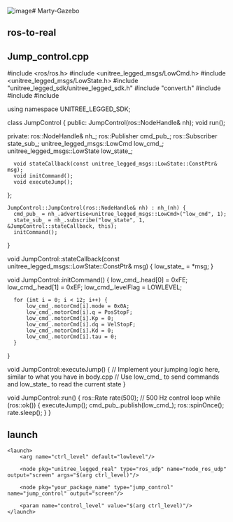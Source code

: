 ![image](https://github.com/user-attachments/assets/6426a0ee-569b-4ba9-98a8-d80032ab8681)# Marty-Gazebo
## ros-to-real

## Jump_control.cpp

  #include <ros/ros.h>
  #include <unitree_legged_msgs/LowCmd.h>
  #include <unitree_legged_msgs/LowState.h>
  #include "unitree_legged_sdk/unitree_legged_sdk.h"
  #include "convert.h"
  #include <thread>
  #include <chrono>
  #include <vector>
  
  using namespace UNITREE_LEGGED_SDK;

  class JumpControl {
  public:
      JumpControl(ros::NodeHandle& nh);
      void run();
  
  private:
      ros::NodeHandle& nh_;
      ros::Publisher cmd_pub_;
      ros::Subscriber state_sub_;
      unitree_legged_msgs::LowCmd low_cmd_;
      unitree_legged_msgs::LowState low_state_;
  
      void stateCallback(const unitree_legged_msgs::LowState::ConstPtr& msg);
      void initCommand();
      void executeJump();
  };

    JumpControl::JumpControl(ros::NodeHandle& nh) : nh_(nh) {
      cmd_pub_ = nh_.advertise<unitree_legged_msgs::LowCmd>("low_cmd", 1);
      state_sub_ = nh_.subscribe("low_state", 1, &JumpControl::stateCallback, this);
      initCommand();
  }
  
  void JumpControl::stateCallback(const unitree_legged_msgs::LowState::ConstPtr& msg) {
      low_state_ = *msg;
  }
  
  void JumpControl::initCommand() {
      low_cmd_.head[0] = 0xFE;
      low_cmd_.head[1] = 0xEF;
      low_cmd_.levelFlag = LOWLEVEL;
  
      for (int i = 0; i < 12; i++) {
          low_cmd_.motorCmd[i].mode = 0x0A;
          low_cmd_.motorCmd[i].q = PosStopF;
          low_cmd_.motorCmd[i].Kp = 0;
          low_cmd_.motorCmd[i].dq = VelStopF;
          low_cmd_.motorCmd[i].Kd = 0;
          low_cmd_.motorCmd[i].tau = 0;
      }
  }
  
  void JumpControl::executeJump() {
      // Implement your jumping logic here, similar to what you have in body.cpp
      // Use low_cmd_ to send commands and low_state_ to read the current state
  }
  
  void JumpControl::run() {
      ros::Rate rate(500);  // 500 Hz control loop
      while (ros::ok()) {
          executeJump();
          cmd_pub_.publish(low_cmd_);
          ros::spinOnce();
          rate.sleep();
      }
  }

## launch

    <launch>
        <arg name="ctrl_level" default="lowlevel"/>
    
        <node pkg="unitree_legged_real" type="ros_udp" name="node_ros_udp" output="screen" args="$(arg ctrl_level)"/>
    
        <node pkg="your_package_name" type="jump_control" name="jump_control" output="screen"/>
    
        <param name="control_level" value="$(arg ctrl_level)"/>
    </launch>
